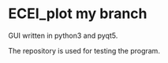 # ECEI_plot my branch

GUI written in python3 and pyqt5.

The repository is used for testing the program.